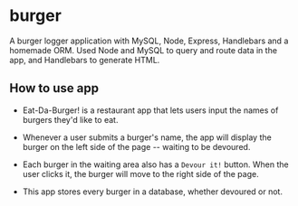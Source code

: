 # burger

A burger logger application with MySQL, Node, Express, Handlebars and a homemade ORM. Used Node and MySQL to query and route data in the app, and Handlebars to generate HTML.

## How to use app

- Eat-Da-Burger! is a restaurant app that lets users input the names of burgers they'd like to eat.

- Whenever a user submits a burger's name, the app will display the burger on the left side of the page -- waiting to be devoured.

- Each burger in the waiting area also has a `Devour it!` button. When the user clicks it, the burger will move to the right side of the page.

- This app stores every burger in a database, whether devoured or not.
